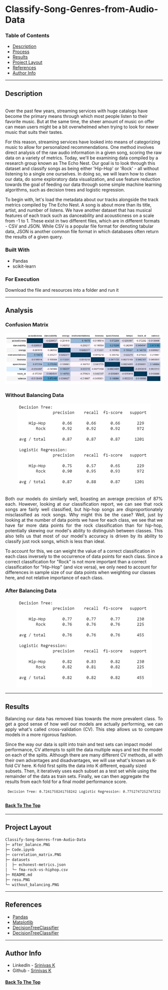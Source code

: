 # Classify-Song-Genres-from-Audio-Data

### Table of Contents

- [Description](#description)
- [Process](#analysis)
- [Results](#results)
- [Project Layout](#project-layout)
- [References](#references)
- [Author Info](#author-info)

---

## Description

<br>
Over the past few years, streaming services with huge catalogs have become the primary means through which most people listen to their favorite music. But at the same time, the sheer amount of music on offer can mean users might be a bit overwhelmed when trying to look for newer music that suits their tastes.

For this reason, streaming services have looked into means of categorizing music to allow for personalized recommendations. One method involves direct analysis of the raw audio information in a given song, scoring the raw data on a variety of metrics. Today, we'll be examining data compiled by a research group known as The Echo Nest. Our goal is to look through this dataset and classify songs as being either 'Hip-Hop' or 'Rock' - all without listening to a single one ourselves. In doing so, we will learn how to clean our data, do some exploratory data visualization, and use feature reduction towards the goal of feeding our data through some simple machine learning algorithms, such as decision trees and logistic regression.

To begin with, let's load the metadata about our tracks alongside the track metrics compiled by The Echo Nest. A song is about more than its title, artist, and number of listens. We have another dataset that has musical features of each track such as danceability and acousticness on a scale from -1 to 1. These exist in two different files, which are in different formats - CSV and JSON. While CSV is a popular file format for denoting tabular data, JSON is another common file format in which databases often return the results of a given query.

### Built With

- Pandas
- scikit-learn

### For Execution

Download the file and resources into a folder and run it

---

## Analysis

### Confusion Matrix  
<p align="center">
  <img  src="correlation_matrix.PNG" >  
</p>

### Without Balancing Data

<p align="center">
  <img  src="without_balancing.PNG" >  
</p>
<p align="justify">
Both our models do similarly well, boasting an average precision of 87% each. However, looking at our classification report, we can see that rock songs are fairly well classified, but hip-hop songs are disproportionately misclassified as rock songs. Why might this be the case? Well, just by looking at the number of data points we have for each class, we see that we have far more data points for the rock classification than for hip-hop, potentially skewing our model's ability to distinguish between classes. This also tells us that most of our model's accuracy is driven by its ability to classify just rock songs, which is less than ideal.

To account for this, we can weight the value of a correct classification in each class inversely to the occurrence of data points for each class. Since a correct classification for "Rock" is not more important than a correct classification for "Hip-Hop" (and vice versa), we only need to account for differences in sample size of our data points when weighting our classes here, and not relative importance of each class.
</p>

### After Balancing Data

<p align="center">
  <img  src="after_balance.PNG" >  
</p>

---

## Results
<p align="justify">
Balancing our data has removed bias towards the more prevalent class. To get a good sense of how well our models are actually performing, we can apply what's called cross-validation (CV). This step allows us to compare models in a more rigorous fashion.

Since the way our data is split into train and test sets can impact model performance, CV attempts to split the data multiple ways and test the model on each of the splits. Although there are many different CV methods, all with their own advantages and disadvantages, we will use what's known as K-fold CV here. K-fold first splits the data into K different, equally sized subsets. Then, it iteratively uses each subset as a test set while using the remainder of the data as train sets. Finally, we can then aggregate the results from each fold for a final model performance score.
</p>
<p align="center">
  <img  src="resu.PNG" >  
</p>


#### [Back To The Top](#Classify-Song-Genres-from-Audio-Data)

---

## Project Layout

```
Classify-Song-Genres-from-Audio-Data
├─ after_balance.PNG
├─ Code.ipynb
├─ correlation_matrix.PNG
├─ datasets
│  ├─ echonest-metrics.json
│  └─ fma-rock-vs-hiphop.csv
├─ README.md
├─ resu.PNG
└─ without_balancing.PNG

```

---

## References

- [Pandas](https://pandas.pydata.org/)
- [Matplotlib](https://matplotlib.org/)
- [DecisionTreeClassifier](https://scikit-learn.org/stable/modules/generated/sklearn.tree.DecisionTreeClassifier.html)
- [DecisionTreeClassifier](https://scikit-learn.org/stable/modules/generated/sklearn.linear_model.LogisticRegression.html)
---

## Author Info

- LinkedIn - [Srinivas K](https://www.linkedin.com/in/srinivas-konduri/)
- Github - [Srinivas K](https://github.com/srinivaskool)

#### [Back To The Top](#Classify-Song-Genres-from-Audio-Data)

